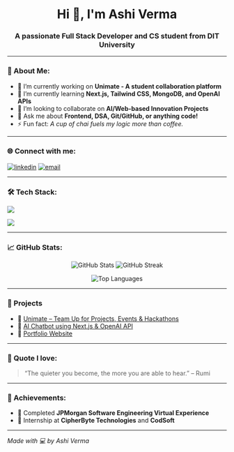 <h1 align="center">Hi 👋, I'm Ashi Verma</h1>
<h3 align="center">A passionate Full Stack Developer and CS student from DIT University</h3>

---

### 🧠 About Me:
- 🔭 I’m currently working on **Unimate - A student collaboration platform**
- 🌱 I’m currently learning **Next.js, Tailwind CSS, MongoDB, and OpenAI APIs**
- 👯 I’m looking to collaborate on **AI/Web-based Innovation Projects**
- 💬 Ask me about **Frontend, DSA, Git/GitHub, or anything code!**
- ⚡ Fun fact: *A cup of chai fuels my logic more than coffee.*

---

### 🌐 Connect with me:
<p align="left">
  <a href="https://www.linkedin.com/in/ashi-verma-aa8b41230/" target="blank"><img align="center" src="https://skillicons.dev/icons?i=linkedin" alt="linkedin" /></a>
  <a href="mailto:ashiverma1758@gmail.com" target="blank"><img align="center" src="https://skillicons.dev/icons?i=gmail" alt="email" /></a>
</p>

---

### 🛠️ Tech Stack:
<p align="left">
  <img src="https://skillicons.dev/icons?i=html,css,js,react,tailwind,java,python,c,git,github,mongodb,nodejs,express,nextjs" />
</p>
<p align="left">
  <img src="https://skillicons.dev/icons?i=figma,canva,ps,ae,pr" />
</p>

---

### 📈 GitHub Stats:
<p align="center">
  <img src="https://github-readme-stats.vercel.app/api?username=Ashi-Verma1758&show_icons=true&theme=radical" alt="GitHub Stats" />
  <img src="https://github-readme-streak-stats.herokuapp.com/?user=Ashi-Verma1758&theme=radical" alt="GitHub Streak" />
</p>
<p align="center">
  <img src="https://github-readme-stats.vercel.app/api/top-langs/?username=Ashi-Verma1758&layout=compact&theme=radical" alt="Top Languages" />
</p>

---

### 📌 Projects
- 🔗 [Unimate – Team Up for Projects, Events & Hackathons](#)
- 🔗 [AI Chatbot using Next.js & OpenAI API](#)
- 🔗 [Portfolio Website](#)

---

### 🧠 Quote I love:
> “The quieter you become, the more you are able to hear.” – Rumi

---

### 🥇 Achievements:
- 🧠 Completed **JPMorgan Software Engineering Virtual Experience**
- 💼 Internship at **CipherByte Technologies** and **CodSoft**

---

*Made with 💻 by Ashi Verma*

